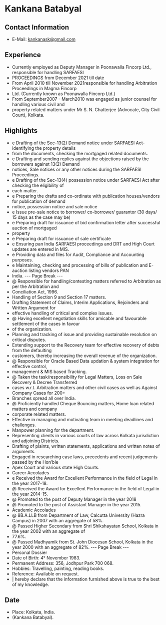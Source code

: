 # Kankana Batabyal

## Contact Information

* E-Mail: kankanask@gmail.com


## Experience

* Currently employed as Deputy Manager in Poonawalla Fincorp Ltd., responsible for handling SARFAESI
* PROCEEDINGS from December 2021 till date
* From April 2010 till November 2021responsible for handling Arbitration Proceedings in Magma Fincorp
* Ltd. (Currently known as Poonawalla Fincorp Ltd.)
* From September2007 - March2010 was engaged as junior counsel for handling various civil and
* property related matters under Mr S. N. Chatterjee (Advocate, City Civil Court), Kolkata.


## Highlights

* e Drafting of the Sec-13(2) Demand notice under SARFAESI Act- identifying the property details
* from the documents, checking the mortgaged related documents.
* e Drafting and sending replies against the objections raised by the borrowers against 13(2) Demand
* notices, Sale notices or any other notices during the SARFAESI Proceedings.
* e Drafting of the Sec-13(4) possession notice under SARFAESI Act after checking the eligibility of
* each matter.
* e Preparing the drafts and co-ordinate with publication houses/vendors for publication of demand
* notice, possession notice and sale notice
* e Issue pre-sale notice to borrower/ co-borrower/ guarantor (30 days/ 15 days as the case may be)
* e Preparing draft for issuance of bid confirmation letter after successful auction of mortgaged
* property
* e Preparing draft for issuance of sale certificate
* e Ensuring pan India SARFAESI proceedings and DRT and High Court updates are entered in MIS.
* e Providing data and files for Audit, Compliance and Accounting purposes.
* e Maintaining, checking and processing of bills of publication and E-auction listing vendors PAN
* India.
--- Page Break ---
* @ Responsible for handling/contesting matters referred to Arbitration as per the Arbitration and
* Conciliation Act, 1996.
* Handling of Section 9 and Section 17 matters.
* Drafting Statement of Claims, Interim Applications, Rejoinders and Written Argument for
* effective handling of critical and complex issues.
* @ Having excellent negotiation skills for amicable and favourable settlement of the cases in favour
* of the organization.
* Planning and tracking of issue and providing sustainable resolution on critical disputes.
* Extending support to the Recovery team for effective recovery of debts from the defaulting
* customers, thereby increasing the overall revenue of the organization.
* @ Responsible for Oracle Based Data updation & system integration for effective control,
* management & MIS based Tracking.
* @ Taken the task/responsibility for Legal Matters, Loss on Sale Recovery & Decree Transferred
* cases w.r.t. Arbitration matters and other civil cases as well as Against Company Cases for 200+
* Branches spread all over India.
* @ Proficiently handled Cheque Bouncing matters, Home loan related matters and company
* corporate related matters.
* Effective in managing and motivating team in meeting deadlines and challenges.
* Manpower planning for the department.
* Representing clients in various courts of law across Kolkata jurisdiction and adjoining Districts.
* Drafting of plaints, written statements, applications and written notes of arguments.
* Engaged in researching case laws, precedents and recent judgements passed by the Hon’ble
* Apex Court and various state High Courts.
* Career Accolades
* e Received the Award for Excellent Performance in the field of Legal in the year 2017-18.
* @ Received the Award for Excellent Performance in the field of Legal in the year 2014-15.
* @ Promoted to the post of Deputy Manager in the year 2018
* @ Promoted to the post of Assistant Manager in the year 2015.
* Academic Accolades
* @ 8B.A.LLB from Department of Law, Calcutta University (Hazra Campus) in 2007 with an aggregate of 58%.
* @ Passed Higher Secondary from Shri Shikshayatan School, Kolkata in the year 2002 with an aggregate of
* 77.6%.
* @ Passed Madhyamik from St. John Diocesan School, Kolkata in the year 2000 with an aggregate of 82%.
--- Page Break ---
* Personal Dossier
* Date of Birth: 4° November 1983.
* Permanent Address: 356, Jodhpur Park 700 068.
* Hobbies: Travelling, painting, reading books.
* Reference: Available on request.
* | hereby declare that the information furnished above is true to the best of my knowledge.


## Date

* Place: Kolkata, India.
* (Kankana Batabyal).

